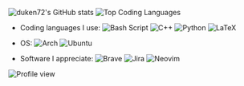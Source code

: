 ![duken72's GitHub stats](https://github-readme-stats.vercel.app/api?username=duken72&hide=stars,contribs&theme=dracula)
![Top Coding Languages](https://github-readme-stats.vercel.app/api/top-langs/?username=duken72&layout=compact&theme=dracula)

- Coding languages I use:
  ![Bash Script](https://img.shields.io/badge/bash_script-%23121011.svg?style=for-the-badge&logo=gnu-bash&logoColor=white)
  ![C++](https://img.shields.io/badge/c++-%2300599C.svg?style=for-the-badge&logo=c%2B%2B&logoColor=white)
  ![Python](https://img.shields.io/badge/python-3670A0?style=for-the-badge&logo=python&logoColor=ffdd54)
  ![LaTeX](https://img.shields.io/badge/latex-%23008080.svg?style=for-the-badge&logo=latex&logoColor=white)

- OS:
  ![Arch](https://img.shields.io/badge/Arch%20Linux-1793D1?logo=arch-linux&logoColor=fff&style=for-the-badge)
  ![Ubuntu](https://img.shields.io/badge/Ubuntu-E95420?style=for-the-badge&logo=ubuntu&logoColor=white)

- Software I appreciate:
  ![Brave](https://img.shields.io/badge/Brave-FB542B?style=for-the-badge&logo=Brave&logoColor=white)
  ![Jira](https://img.shields.io/badge/jira-%230A0FFF.svg?style=for-the-badge&logo=jira&logoColor=white)
  ![Neovim](https://img.shields.io/badge/NeoVim-%2357A143.svg?&style=for-the-badge&logo=neovim&logoColor=white)

![Profile view](https://komarev.com/ghpvc/?username=duken72&style=for-the-badge&color=blueviolet)
